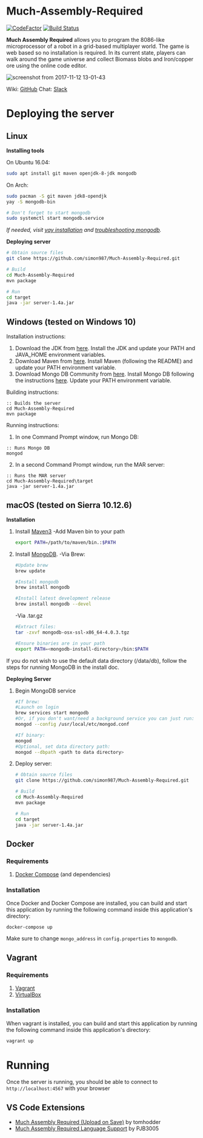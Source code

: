 # Much-Assembly-Required

[![CodeFactor](https://www.codefactor.io/repository/github/simon987/much-assembly-required/badge)](https://www.codefactor.io/repository/github/simon987/much-assembly-required)
[![Build Status](https://ci.simon987.net/buildStatus/icon?job=Much-Assembly-Required)](https://ci.simon987.net/job/Much-Assembly-Required/)

**Much Assembly Required** allows you to program the 8086-like microprocessor of a robot in a grid-based multiplayer world. The game is web based so no installation is required. In its current state, players can walk around the game universe and collect Biomass blobs and Iron/copper ore using the online code editor.

![screenshot from 2017-11-12 13-01-43](https://user-images.githubusercontent.com/7120851/32701793-e5d07e98-c7a9-11e7-9931-f8db7b287994.png)

Wiki: [GitHub](https://github.com/simon987/Much-Assembly-Required/wiki)
Chat: [Slack](https://join.slack.com/t/muchassemblyrequired/shared_invite/enQtMjY3Mjc1OTUwNjEwLWRjMjRkZTg2N2EyNWRjN2YyMDc0YzIyMTUyYzFiNTBmMTU3OGQ1ZjA0MWY0M2IyYjUxZTA4NjRkMWVkNDk2NzY)

# Deploying the server

## Linux

**Installing tools**

On Ubuntu 16.04:
```bash
sudo apt install git maven openjdk-8-jdk mongodb
```

On Arch:
``` bash
sudo pacman -S git maven jdk8-opendjk
yay -S mongodb-bin

# Don't forget to start mongodb
sudo systemctl start mongodb.service
```

*If needed, visit [yay installation](https://github.com/Jguer/yay#installation) and [troubleshooting mongodb](https://wiki.archlinux.org/index.php/MongoDB#Troubleshooting).*

**Deploying server**

``` bash
# Obtain source files
git clone https://github.com/simon987/Much-Assembly-Required.git

# Build
cd Much-Assembly-Required
mvn package

# Run
cd target
java -jar server-1.4a.jar
```

## Windows (tested on Windows 10)

Installation instructions:
1. Download the JDK from [here](http://www.oracle.com/technetwork/java/javase/downloads/index.html).
Install the JDK and update your PATH and JAVA_HOME environment variables.
2. Download Maven from [here](https://maven.apache.org/).
Install Maven (following the README) and update your PATH environment variable.
3. Download Mongo DB Community from [here](https://www.mongodb.com/download-center#community).
Install Mongo DB following the instructions [here](https://docs.mongodb.com/manual/tutorial/install-mongodb-on-windows/).
Update your PATH environment variable.

Building instructions:
```batch
:: Builds the server
cd Much-Assembly-Required
mvn package
```

Running instructions:
1. In one Command Prompt window, run Mongo DB:
```batch
:: Runs Mongo DB
mongod
```
2. In a second Command Prompt window, run the MAR server:
```batch
:: Runs the MAR server
cd Much-Assembly-Required\target
java -jar server-1.4a.jar
```

## macOS (tested on Sierra 10.12.6)

**Installation**

1. Install [Maven3](https://maven.apache.org/)
   -Add Maven bin to your path
   ```bash
   export PATH=/path/to/maven/bin.:$PATH
   ```
2. Install [MongoDB](https://docs.mongodb.com/manual/tutorial/install-mongodb-on-os-x/?_ga=2.201359831.774868398.1539369140-197602459.1539369140).
   -Via Brew:
   ```bash
   #Update brew
   brew update

   #Install mongodb
   brew install mongodb

   #Install latest development release
   brew install mongodb --devel
   ```
   -Via .tar.gz
   ```bash
   #Extract files:
   tar -zxvf mongodb-osx-ssl-x86_64-4.0.3.tgz
   
   #Ensure binaries are in your path
   export PATH=<mongodb-install-directory>/bin:$PATH
   ```
If you do not wish to use the default data directory (/data/db), follow the steps for running MongoDB in the install doc.

**Deploying Server**

1. Begin MongoDB service
   ```bash
   #If brew:
   #Launch on login
   brew services start mongodb
   #Or, if you don't want/need a background service you can just run:
   mongod --config /usr/local/etc/mongod.conf
   
   #If binary:
   mongod
   #Optional, set data directory path:
   mongod --dbpath <path to data directory>
   ```

2. Deploy server:
   ```bash
   # Obtain source files
   git clone https://github.com/simon987/Much-Assembly-Required.git

   # Build
   cd Much-Assembly-Required
   mvn package

   # Run
   cd target
   java -jar server-1.4a.jar
   ```

## Docker
### Requirements

1. [Docker Compose](https://docs.docker.com/compose/install/#install-compose) (and dependencies)

### Installation

Once Docker and Docker Compose are installed, you can build and start
this application by running the following command inside this
application's directory:

`docker-compose up`

Make sure to change `mongo_address` in `config.properties` to `mongodb`.


## Vagrant
### Requirements
1. [Vagrant](https://www.vagrantup.com/downloads.html)
2. [VirtualBox](https://www.virtualbox.org/wiki/Downloads)

### Installation

When vagrant is installed, you can build and start this application by running the following
command inside this application's directory:

`vagrant up`

# Running

Once the server is running, you should be able to connect to `http://localhost:4567` with your browser

## VS Code Extensions
- [Much Assembly Required (Upload on Save)](https://marketplace.visualstudio.com/items?itemName=tomhodder.much-assembly-required-upload-on-save) by tomhodder
- [Much Assembly Required Language Support](https://marketplace.visualstudio.com/items?itemName=PJB3005.much-assembly-required-language-support) by PJB3005
